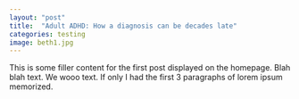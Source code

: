 ```yaml
---
layout: "post"
title:  "Adult ADHD: How a diagnosis can be decades late"
categories: testing
image: beth1.jpg
---
```


This is some filler content for the first post displayed on the homepage. Blah blah text. We wooo text. If only I had the first 3 paragraphs of lorem ipsum memorized.